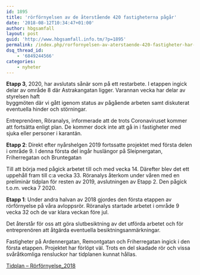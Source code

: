 ```yaml
---
id: 1895
title: 'rörförnyelsen av de återstående 420 fastigheterna pågår'
date: '2018-08-12T10:34:47+01:00'
author: hbgsamfall
layout: post
guid: 'http://www.hbgsamfall.info.tm/?p=1895'
permalink: /index.php/rorfornyelsen-av-aterstaende-420-fastigheter-har-startat/
dsq_thread_id:
    - '6849244566'
categories:
    - nyheter
---
```


**Etapp 3**, 2020, har avslutats sånär som på ett restarbete. I etappen ingick delar av område 8 där Astrakangatan ligger. Varannan vecka har delar av styrelsen haft  
byggmöten där vi gått igenom status av pågående arbeten samt diskuterat eventuella hinder och störningar.

Entreprenören, Röranalys, informerade att de trots Coronaviruset kommer att fortsätta enligt plan. De kommer dock inte att gå in i fastigheter med sjuka eller personer i karantän.

**Etapp 2**: Direkt efter nyårshelgen 2019 fortssatte projektet med första delen i område 9. I denna första del ingår huslängor på Sleipnergatan, Friherregatan och Bruntegatan

Till att börja med pågick arbetet till och med vecka 14. Därefter blev det ett uppehåll fram till c:a vecka 33. Röranalys återkom under våren med en preliminär tidplan för resten av 2019, avslutningen av Etapp 2. Den pågick t.o.m. vecka 7 2020.

**Etapp 1**: Under andra halvan av 2018 gjordes den första etappen av rörförnyelse på våra avloppsrör. Röranalys startade arbetet i område 9 vecka 32 och de var klara veckan före jul.

Det återstår för oss att göra slutbesiktning av det utförda arbetet och för entreprenören att åtgärda eventuella besiktningsanmärkningar.

Fastigheter på Ardennergatan, Remontgatan och Friherregatan ingick i den första etappen. Projektet har förlöpt väl. Trots en del skadade rör och vissa svåråtkomliga rensluckor har tidplanen kunnat hållas.

[Tidplan – Rörförnyelse\_2018](http://www.hbgsamfall.win/index.php/2019-ars-rorforn…ende-fastigheter/)
